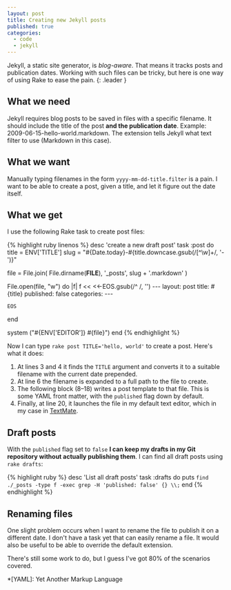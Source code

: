 ```yaml
---
layout: post
title: Creating new Jekyll posts
published: true
categories:
  - code
  - jekyll
---
```


Jekyll, a static site generator, is *blog-aware*. That means it tracks posts
and publication dates. Working with such files can be tricky, but here is one
way of using Rake to ease the pain.
{: .leader }

## What we need

Jekyll requires blog posts to be saved in files with a specific filename. It
should include the title of the post **and the publication date**. Example:
2009-06-15-hello-world.markdown. The extension tells Jekyll what text filter
to use (Markdown in this case).

## What we want

Manually typing filenames in the form `yyyy-mm-dd-title.filter` is a
pain. I want to be able to create a post, given a title, and let it figure out
the date itself.

## What we get

I use the following Rake task to create post files:

{% highlight ruby linenos %}
desc 'create a new draft post'
task :post do
  title = ENV['TITLE']
  slug = "#{Date.today}-#{title.downcase.gsub(/[^\w]+/, '-')}"

  file = File.join(
    File.dirname(__FILE__),
    '_posts',
    slug + '.markdown'
  )

  File.open(file, "w") do |f|
    f << <<-EOS.gsub(/^    /, '')
    ---
    layout: post
    title: #{title}
    published: false
    categories:
    ---

    EOS
  end

  system ("#{ENV['EDITOR']} #{file}")
end
{% endhighlight %}

Now I can type `rake post TITLE='hello, world'` to create a post. Here's what
it does:

1. At lines 3 and 4 it finds the `TITLE` argument and converts it to a
   suitable filename with the current date prepended.
2. At line 6 the filename is expanded to a full path to the file to create.
3. The following block (8–18) writes a post template to that file. This is
   some YAML front matter, with the `published` flag down by default.
4. Finally, at line 20, it launches the file in my default text editor,
   which in my case in [TextMate][1].

## Draft posts

With the `published` flag set to `false` **I can keep my drafts in my Git
repository without actually publishing them**. I can find all draft posts
using `rake drafts`:

{% highlight ruby %}
desc 'List all draft posts'
task :drafts do
  puts `find ./_posts -type f -exec grep -H 'published: false' {} \\;`
end
{% endhighlight %}

## Renaming files

One slight problem occurs when I want to rename the file to publish it on a
different date. I don't have a task yet that can easily rename a file. It
would also be useful to be able to override the default extension.

There's still some work to do, but I guess I've got 80% of the scenarios
covered.

*[YAML]: Yet Another Markup Language

[1]: http://macromates.com "TextMate is my favourite text editor"